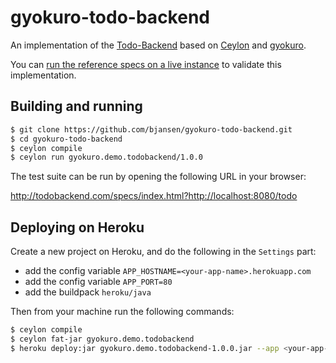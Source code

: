 # gyokuro-todo-backend
An implementation of the [Todo-Backend](http://todobackend.com/) based on [Ceylon](https://ceylon-lang.org/) and [gyokuro](http://www.gyokuro.net).

You can [run the reference specs on a live instance](http://todobackend.com/specs/index.html?https://gyokuro-todo-backend.herokuapp.com/todo) to validate this implementation.

## Building and running

```bash
$ git clone https://github.com/bjansen/gyokuro-todo-backend.git
$ cd gyokuro-todo-backend
$ ceylon compile
$ ceylon run gyokuro.demo.todobackend/1.0.0
```

The test suite can be run by opening the following URL in your browser:

http://todobackend.com/specs/index.html?http://localhost:8080/todo

## Deploying on Heroku

Create a new project on Heroku, and do the following in the `Settings` part:

* add the config variable `APP_HOSTNAME=<your-app-name>.herokuapp.com`
* add the config variable `APP_PORT=80`
* add the buildpack `heroku/java`

Then from your machine run the following commands:

```bash
$ ceylon compile
$ ceylon fat-jar gyokuro.demo.todobackend
$ heroku deploy:jar gyokuro.demo.todobackend-1.0.0.jar --app <your-app-name>
```
